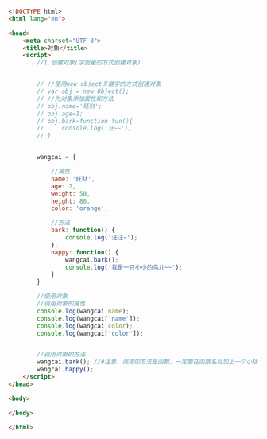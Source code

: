 
<BlogInfo id="228" title="24.对象" author="白日梦想猿" pv=0 read_times=0 pre_cost_time="0分54秒" category="js学习" tag_list="['js学习']" create_time="2020.08.05 10:41:31" update_time="2020.08.05 10:58:49" />

```html
<!DOCTYPE html>
<html lang="en">

<head>
    <meta charset="UTF-8">
    <title>对象</title>
    <script>
        //1.创建对象(字面量的方式创建对象)


        // //使用new object关键字的方式创建对象
        // var obj = new Object();
        // //为对象添加属性和方法
        // obj.name='旺财';
        // obj.age=1;
        // obj.bark=function fun(){
        //     console.log('汪~~');
        // }


        wangcai = {

            //属性
            name: '旺财',
            age: 2,
            weight: 50,
            height: 80,
            color: 'orange',

            //方法
            bark: function() {
                console.log('汪汪~');
            },
            happy: function() {
                wangcai.bark();
                console.log('我是一只小小的鸟儿~~');
            }
        }

        //使用对象
        //调用对象的属性
        console.log(wangcai.name);
        console.log(wangcai['name']);
        console.log(wangcai.color);
        console.log(wangcai['color']);


        //调用对象的方法
        wangcai.bark(); //#注意，调用的方法是函数，一定要在函数名后加上一个小括号
        wangcai.happy();
    </script>
</head>

<body>

</body>

</html>
```
